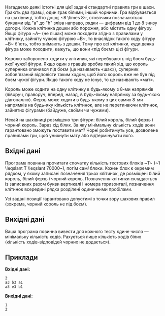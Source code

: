 ﻿Нагадаємо деякі істотні для цієї задачі стандартні правила гри в шахи. Грають два гравці, один грає білими, інший чорними. Гра відбувається на шахівниці, тобто дошці ~8 \times 8~, стовпчики позначаються буквами від "a" до "h" зліва направо, рядки — цифрами від 1 до 8 знизу догори. Кожна клітинка дошки або порожня, або містить одну фігуру. Якщо фігура ~A~ (не пішак) може походити згідно з правилами у клітинку, зайняту чужою фігурою ~B~, то внаслідок такого ходу фігуру ~B~ б'ють, тобто знімають з дошки. Тому про всі клітинки, куди деяка фігура може походити, кажуть, що вони «під боєм» цієї фігури.

Королю заборонено ходити у клітинки, які перебувають під боєм будь-якої чужої фігури. Якщо один з гравців зробив такий хід, що король суперника опинився під боєм (це називають «шах»), суперник зобов'язаний відповісти таким ходом, щоб його король вже не був під боєм чужої фігури. Якщо такого ходу не існує, то це називають «мат».

Король може ходити на одну клітинку в будь-якому з 8-ми напрямків (ліворуч, праворуч, вперед, назад, в будь-якому напрямку за будь-якою діагоналлю). Ферзь може ходити в будь-якому з цих самих 8-ми напрямків на будь-яку кількість клітинок, але не перетинаючи клітинок, зайнятих фігурами (байдуже, своїми чи чужими).

Нехай на шахівниці розміщено три фігури: білий король, білий ферзь і чорний король. Зараз хід білих. За яку мінімальну кількість ходів вони гарантовано зможуть поставити мат? Чорні робитимуть усе, дозволене правилами гри, щоб уникнути мату або відтермінувати його.

## Вхідні дані
Програма повинна прочитати спочатку кількість тестових блоків ~T~ (~1 \leqslant T \leqslant 70000~), потім сам*і* блоки. Кожен блок є окремим рядком, у якому записані позначення трьох клітинок, де розміщені білий король, білий ферзь і чорний король. Позначення клітинки складається із записаних разом букви вертикалі і номера горизонталі, позначення клітинок всередині рядка розділені одиничними пробілами.

Усі задані позиції гарантовано допустимі з точки зору шахових правил (зокрема, чорний король не під боєм).

## Вихідні дані
Ваша програма повинна вивести для кожного тесту єдине число — мінімальну кількість ходів. Рахується лише кількість ходів білих (кількість ходів-відповідей чорних не додається).

## Приклади
**Вхідні дані:**
```
2
a3 b3 a1
a3 e3 b1
```

**Вихідні дані:**
```
1
2
```
